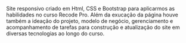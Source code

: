 Site responsivo criado em Html, CSS e Bootstrap para aplicarmos as habilidades no curso Recode Pro.
Além da exucação da página houve também a ideação do projeto, modelo de negócio, gerenciamento e acompanhamento de tarefas para construção e atualização do site em diversas tecnologias ao longo do curso.


